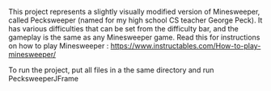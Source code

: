 This project represents a slightly visually modified version of Minesweeper, called Pecksweeper (named for my high school CS teacher George Peck). It has various difficulties that can be set from the difficulty bar, and the gameplay is the same as any Minesweeper game. Read this for instructions on how to play Minesweeper  : https://www.instructables.com/How-to-play-minesweeper/

To run the project, put all files in a the same directory and run PecksweeperJFrame
